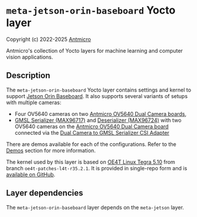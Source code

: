 # `meta-jetson-orin-baseboard` Yocto layer

Copyright (c) 2022-2025 [Antmicro](https://www.antmicro.com)

Antmicro's collection of Yocto layers for machine learning and computer vision applications.

## Description

The `meta-jetson-orin-baseboard` Yocto layer contains settings and kernel to support [Jetson Orin Baseboard](https://github.com/antmicro/jetson-orin-baseboard). It also supports several variants of setups with multiple cameras:

* Four OV5640 cameras on two [Antmicro OV5640 Dual Camera boards](https://github.com/antmicro/ov5640-dual-camera-board),
* [GMSL Serializer (MAX96717)](https://github.com/antmicro/gmsl-serializer) and [Deserializer (MAX96724)](https://github.com/antmicro/gmsl-deserializer) with two OV5640 cameras on the [Antmicro OV5640 Dual Camera board](https://github.com/antmicro/ov5640-dual-camera-board) connected via the [Dual Camera to GMSL Serializer CSI Adapter](https://github.com/antmicro/dual-gmsl-serializer-adapter)

There are demos available for each of the configurations. Refer to the [Demos](../README.md#demos) section for more information.

The kernel used by this layer is based on [OE4T Linux Tegra 5.10](https://github.com/OE4T/linux-tegra-5.10) from branch `oe4t-patches-l4t-r35.2.1`.
It is provided in single-repo form and is [available on GitHub](https://github.com/antmicro/antmicro-jetson-orin-baseboard-kernel-5-10).

## Layer dependencies

The `meta-jetson-orin-baseboard` layer depends on the `meta-jetson` layer.
